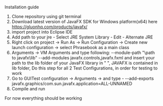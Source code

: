 Installation guide

1. Clone repository using git terminal
2. Download latest version of JavaFX SDK for Windows platform(x64) here  https://gluonhq.com/products/javafx/
3. import project into Eclipse IDE
4. Add path to your jre - Select JRE System Library - Edit - Alternate JRE   
5. Right click on project -> Run As -> Run Configuration -> Create new launch configuration -> select Phrasebook as a main class
6. Arguments -> VM Arguments and type following: --module-path "\path to javafx\lib" --add-modules javafx.controls,javafx.fxml
   and insert your path to the lib folder of your JavaFX library in " ", JAVAFX is contained in lib folder, Do this step for all 2 Test Configurations, in order for testing to work
7. Go to GUITest configuration -> Arguments -> and type - --add-exports javafx.graphics/com.sun.javafx.application=ALL-UNNAMED   
9. Compile and run   
   
For now everything should be working
